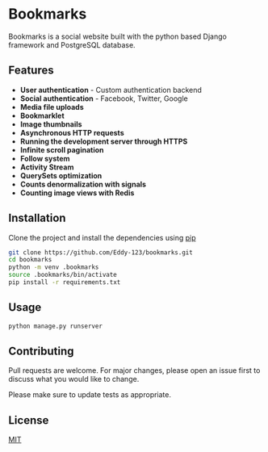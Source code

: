 # Bookmarks

Bookmarks is a social website built with the python based Django framework and PostgreSQL database.

## Features

- **User authentication** - Custom authentication backend
- **Social authentication** - Facebook, Twitter, Google
- **Media file uploads**
- **Bookmarklet**
- **Image thumbnails**
- **Asynchronous HTTP requests**
- **Running the development server through HTTPS**
- **Infinite scroll pagination**
- **Follow system**
- **Activity Stream**
- **QuerySets optimization**
- **Counts denormalization with signals**
- **Counting image views with Redis**

## Installation

Clone the project and install the dependencies using [pip](https://pip.pypa.io/en/stable/)

```bash
git clone https://github.com/Eddy-123/bookmarks.git
cd bookmarks
python -m venv .bookmarks
source .bookmarks/bin/activate
pip install -r requirements.txt
```

## Usage

```bash
python manage.py runserver
```

## Contributing

Pull requests are welcome. For major changes, please open an issue first to discuss what you would like to change.

Please make sure to update tests as appropriate.

## License

[MIT](https://choosealicense.com/licenses/mit/)
